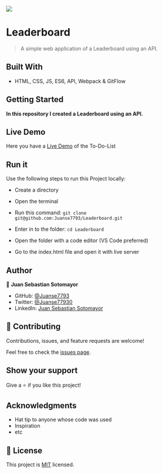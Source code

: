 ![](https://img.shields.io/badge/Microverse-blueviolet)

# Leaderboard

> A simple web application of a Leaderboard using an API.


## Built With

- HTML, CSS, JS, ES6, API, Webpack & GitFlow


## Getting Started

**In this repository I created a Leaderboard using an API.**

## Live Demo

Here you have a [Live Demo](https://juanse7793.github.io/To-do-list/) of the To-Do-List

## Run it

Use the following steps to run this Project locally:

- Create a directory

- Open the terminal

- Run this command:
`git clone git@github.com:Juanse7793/Leaderboard.git`

- Enter in to the folder:
`cd Leaderboard`

- Open the folder with a code editor (VS Code preferred)

- Go to the index.html file and open it with live server



## Author

👤 **Juan Sebastian Sotomayor**

- GitHub: [@Juanse7793](https://github.com/Juanse7793)
- Twitter: [@Juanse77930](https://twitter.com/Juanse77930)
- LinkedIn: [Juan Sebastian Sotomayor](https://linkedin.com/in/juan-sebastian-sotomayor-2bb395198)


## 🤝 Contributing

Contributions, issues, and feature requests are welcome!

Feel free to check the [issues page](../../issues/).

## Show your support

Give a ⭐️ if you like this project!

## Acknowledgments

- Hat tip to anyone whose code was used
- Inspiration
- etc


## 📝 License

This project is [MIT](./MIT.md) licensed.

